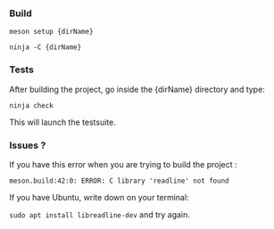 ### Build

`meson setup {dirName}`

`ninja -C {dirName}`

### Tests

After building the project, go inside the {dirName} directory and type:

`ninja check`

This will launch the testsuite.

### Issues ?

If you have this error when you are trying to build the project :

`meson.build:42:0: ERROR: C library 'readline' not found`

If you have Ubuntu, write down on your terminal:

`sudo apt install libreadline-dev` and try again.
